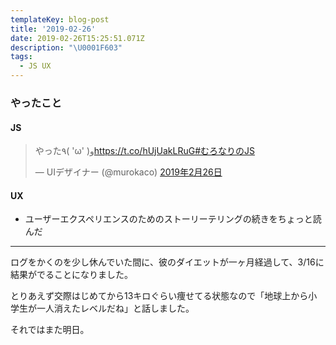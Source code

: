 ```yaml
---
templateKey: blog-post
title: '2019-02-26'
date: 2019-02-26T15:25:51.071Z
description: "\U0001F603"
tags:
  - JS UX
---
```

### やったこと
#### JS
<blockquote class="twitter-tweet" data-lang="ja"><p lang="ja" dir="ltr">やった٩( &#39;ω&#39; )و<a href="https://t.co/hUjUakLRuG">https://t.co/hUjUakLRuG</a><a href="https://twitter.com/hashtag/%E3%82%80%E3%82%8D%E3%81%AA%E3%82%8A%E3%81%AEJS?src=hash&amp;ref_src=twsrc%5Etfw">#むろなりのJS</a></p>&mdash; UIデザイナー (@murokaco) <a href="https://twitter.com/murokaco/status/1100242266172489728?ref_src=twsrc%5Etfw">2019年2月26日</a></blockquote>
<script async src="https://platform.twitter.com/widgets.js" charset="utf-8"></script>


#### UX
* ユーザーエクスペリエンスのためのストーリーテリングの続きをちょっと読んだ


------

ログをかくのを少し休んでいた間に、彼のダイエットが一ヶ月経過して、3/16に結果がでることになりました。

とりあえず交際はじめてから13キロぐらい痩せてる状態なので「地球上から小学生が一人消えたレベルだね」と話しました。


それではまた明日。
